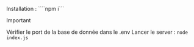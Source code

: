 Installation : ````npm i```
> [!IMPORTANT]  
> Vérifier le port de la base de donnée dans le .env
Lancer le server : ```node index.js```